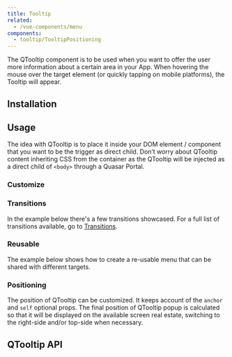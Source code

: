 ```yaml
---
title: Tooltip
related:
  - /vue-components/menu
components:
  - tooltip/TooltipPositioning
---
```

The QTooltip component is to be used when you want to offer the user more information about a certain area in your App. When hovering the mouse over the target element (or quickly tapping on mobile platforms), the Tooltip will appear.

## Installation
<doc-installation components="QTooltip" />

## Usage
The idea with QTooltip is to place it inside your DOM element / component that you want to be the trigger as direct child. Don’t worry about QTooltip content inheriting CSS from the container as the QTooltip will be injected as a direct child of `<body>` through a Quasar Portal.

<doc-example title="Basic" file="QTooltip/Basic" />

<doc-example title="Toggle through v-model" file="QTooltip/VModel" />

### Customize

<doc-example title="Customize" file="QTooltip/Coloring" />

<doc-example title="Custom delay (1 second)" file="QTooltip/OneSecond" />

<doc-example title="With offset" file="QTooltip/Offset" />

### Transitions

In the example below there's a few transitions showcased. For a full list of transitions available, go to [Transitions](/options/transitions).

<doc-example title="Custom transition" file="QTooltip/CustomTransition" />

### Reusable

The example below shows how to create a re-usable menu that can be shared with different targets.

<doc-example title="Using target" file="QTooltip/Target" />

### Positioning
The position of QTooltip can be customized. It keeps account of the `anchor` and `self` optional props.
The final position of QTooltip popup is calculated so that it will be displayed on the available screen real estate, switching to the right-side and/or top-side when necessary.

<tooltip-positioning />

## QTooltip API
<doc-api file="QTooltip" />
